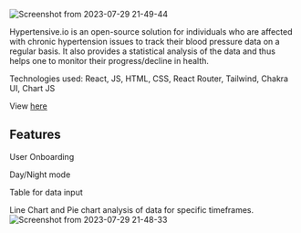 ![Screenshot from 2023-07-29 21-49-44](https://github.com/SayaniSen2022/Hypertensive.io/assets/109034346/42e9542b-2019-4ee4-a97c-b2c11c233911)

Hypertensive.io is an open-source solution for individuals who are affected with chronic hypertension issues to track their blood pressure data on a regular basis. It also provides a statistical analysis of the data and thus helps one to monitor their progress/decline in health. 

Technologies used: React, JS, HTML, CSS, React Router, Tailwind, Chakra UI, Chart JS

View [here](https://hypertensive-io.netlify.app/)


## Features
User Onboarding

Day/Night mode

Table for data input

Line Chart and Pie chart analysis of data for specific timeframes.![Screenshot from 2023-07-29 21-48-33](https://github.com/SayaniSen2022/Hypertensive.io/assets/109034346/c1bdcd81-cbff-4625-8818-63a67e506282)




